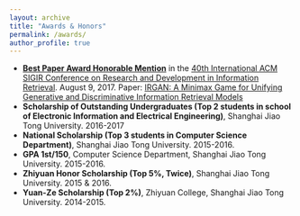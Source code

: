 ```yaml
---
layout: archive
title: "Awards & Honors"
permalink: /awards/
author_profile: true
---
```

* **[Best Paper Award Honorable Mention](https://lantaoyu.github.io/files/sigir17-award.jpg)** in the [40th International ACM SIGIR Conference on Research and Development in Information Retrieval](http://sigir.org/sigir2017/). August 9, 2017.
Paper: [IRGAN: A Minimax Game for Unifying Generative and Discriminative Information Retrieval Models](https://arxiv.org/pdf/1705.10513.pdf)
* **Scholarship of Outstanding Undergraduates (Top 2 students in school of Electronic Information and Electrical Engineering)**, Shanghai Jiao Tong University. 2016-2017
* **National Scholarship (Top 3 students in Computer Science Department)**, Shanghai Jiao Tong University. 2015-2016.
* **GPA 1st/150**, Computer Science Department, Shanghai Jiao Tong University. 2015-2016.
* **Zhiyuan Honor Scholarship (Top 5%, Twice)**, Shanghai Jiao Tong University. 2015 & 2016.
* **Yuan-Ze Scholarship (Top 2%)**, Zhiyuan College, Shanghai Jiao Tong University. 2014-2015.
